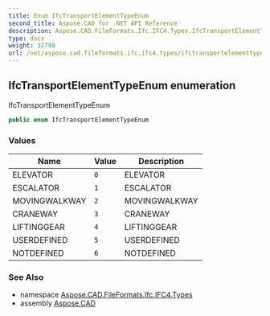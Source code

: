 ```yaml
---
title: Enum IfcTransportElementTypeEnum
second_title: Aspose.CAD for .NET API Reference
description: Aspose.CAD.FileFormats.Ifc.IFC4.Types.IfcTransportElementTypeEnum enum. IfcTransportElementTypeEnum
type: docs
weight: 32790
url: /net/aspose.cad.fileformats.ifc.ifc4.types/ifctransportelementtypeenum/
---
```

## IfcTransportElementTypeEnum enumeration

IfcTransportElementTypeEnum

```csharp
public enum IfcTransportElementTypeEnum
```

### Values

| Name | Value | Description |
| --- | --- | --- |
| ELEVATOR | `0` | ELEVATOR |
| ESCALATOR | `1` | ESCALATOR |
| MOVINGWALKWAY | `2` | MOVINGWALKWAY |
| CRANEWAY | `3` | CRANEWAY |
| LIFTINGGEAR | `4` | LIFTINGGEAR |
| USERDEFINED | `5` | USERDEFINED |
| NOTDEFINED | `6` | NOTDEFINED |

### See Also

* namespace [Aspose.CAD.FileFormats.Ifc.IFC4.Types](../../aspose.cad.fileformats.ifc.ifc4.types/)
* assembly [Aspose.CAD](../../)



